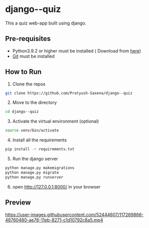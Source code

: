# django--quiz
This a quiz web-app built using django.

## Pre-requisites
* Python3.9.2 or higher must be installed ( Download from [here](https://www.python.org/downloads/))
* [Git](https://git-scm.com/downloads) must be installed 

## How to Run
 1. Clone the repos
```bash
git clone https://github.com/Pratyush-Saxena/django--quiz
```
2. Move to the directory
```bash
cd django--quiz
```
3. Activate the virtual environment (optional)
```bash
source venv/bin/activate
```
4. Install all the requirements
```bash
pip install -r requirements.txt
```
5. Run the django server
``` bash
python manage.py makemigrations
python manage.py migrate
python manage.py runserver
```
6. open http://127.0.0.1:8000/ in your browser
## Preview


https://user-images.githubusercontent.com/52444607/117269866-48760480-ae76-11eb-8271-c1d10792c8a5.mp4

